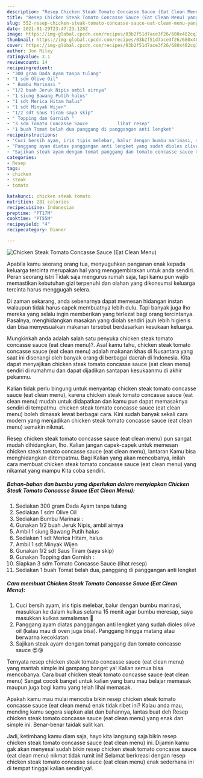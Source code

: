 ```yaml
---
description: "Resep Chicken Steak Tomato Concasse Sauce (Eat Clean Menu) yang enak dan Mudah Dibuat"
title: "Resep Chicken Steak Tomato Concasse Sauce (Eat Clean Menu) yang enak dan Mudah Dibuat"
slug: 552-resep-chicken-steak-tomato-concasse-sauce-eat-clean-menu-yang-enak-dan-mudah-dibuat
date: 2021-01-29T23:47:23.128Z
image: https://img-global.cpcdn.com/recipes/03b2f51d7ace3f26/680x482cq70/chicken-steak-tomato-concasse-sauce-eat-clean-menu-foto-resep-utama.jpg
thumbnail: https://img-global.cpcdn.com/recipes/03b2f51d7ace3f26/680x482cq70/chicken-steak-tomato-concasse-sauce-eat-clean-menu-foto-resep-utama.jpg
cover: https://img-global.cpcdn.com/recipes/03b2f51d7ace3f26/680x482cq70/chicken-steak-tomato-concasse-sauce-eat-clean-menu-foto-resep-utama.jpg
author: Jon Riley
ratingvalue: 3.1
reviewcount: 14
recipeingredient:
- "300 gram Dada Ayam tanpa tulang"
- "1 sdm Olive Oil"
- " Bumbu Marinasi "
- "1/2 buah Jeruk Nipis ambil airnya"
- "1 siung Bawang Putih halus"
- "1 sdt Merica Hitam halus"
- "1 sdt Minyak Wijen"
- "1/2 sdt Saus Tiram saya skip"
- " Topping dan Garnish "
- "3 sdm Tomato Concasse Sauce           lihat resep"
- "1 buah Tomat belah dua panggang di panggangan anti lengket"
recipeinstructions:
- "Cuci bersih ayam, iris tipis melebar, balur dengan bumbu marinasi, masukkan ke dalam kulkas selama 15 menit agar bumbu meresap, saya masukkan kulkas semalaman 😬"
- "Panggang ayam diatas panggangan anti lengket yang sudah dioles olive oil (kalau mau di oven juga bisa). Panggang hingga matang atau berwarna kecoklatan."
- "Sajikan steak ayam dengan tomat panggang dan tomato concasse sauce 😍😘"
categories:
- Resep
tags:
- chicken
- steak
- tomato

katakunci: chicken steak tomato 
nutrition: 281 calories
recipecuisine: Indonesian
preptime: "PT17M"
cooktime: "PT55M"
recipeyield: "4"
recipecategory: Dinner

---
```



![Chicken Steak Tomato Concasse Sauce (Eat Clean Menu)](https://img-global.cpcdn.com/recipes/03b2f51d7ace3f26/680x482cq70/chicken-steak-tomato-concasse-sauce-eat-clean-menu-foto-resep-utama.jpg)

Apabila kamu seorang orang tua, menyuguhkan panganan enak kepada keluarga tercinta merupakan hal yang menggembirakan untuk anda sendiri. Peran seorang istri Tidak saja mengurus rumah saja, tapi kamu pun wajib memastikan kebutuhan gizi terpenuhi dan olahan yang dikonsumsi keluarga tercinta harus menggugah selera.

Di zaman  sekarang, anda sebenarnya dapat memesan hidangan instan walaupun tidak harus capek membuatnya lebih dulu. Tapi banyak juga lho mereka yang selalu ingin memberikan yang terlezat bagi orang tercintanya. Pasalnya, menghidangkan masakan yang diolah sendiri jauh lebih higienis dan bisa menyesuaikan makanan tersebut berdasarkan kesukaan keluarga. 



Mungkinkah anda adalah salah satu penyuka chicken steak tomato concasse sauce (eat clean menu)?. Asal kamu tahu, chicken steak tomato concasse sauce (eat clean menu) adalah makanan khas di Nusantara yang saat ini disenangi oleh banyak orang di berbagai daerah di Indonesia. Kita dapat menyajikan chicken steak tomato concasse sauce (eat clean menu) sendiri di rumahmu dan dapat dijadikan santapan kesukaanmu di akhir pekanmu.

Kalian tidak perlu bingung untuk menyantap chicken steak tomato concasse sauce (eat clean menu), karena chicken steak tomato concasse sauce (eat clean menu) mudah untuk didapatkan dan kamu pun dapat memasaknya sendiri di tempatmu. chicken steak tomato concasse sauce (eat clean menu) boleh dimasak lewat berbagai cara. Kini sudah banyak sekali cara modern yang menjadikan chicken steak tomato concasse sauce (eat clean menu) semakin nikmat.

Resep chicken steak tomato concasse sauce (eat clean menu) pun sangat mudah dihidangkan, lho. Kalian jangan capek-capek untuk memesan chicken steak tomato concasse sauce (eat clean menu), lantaran Kamu bisa menghidangkan ditempatmu. Bagi Kalian yang akan mencobanya, inilah cara membuat chicken steak tomato concasse sauce (eat clean menu) yang nikamat yang mampu Kita coba sendiri.

<!--inarticleads1-->

##### Bahan-bahan dan bumbu yang diperlukan dalam menyiapkan Chicken Steak Tomato Concasse Sauce (Eat Clean Menu):

1. Sediakan 300 gram Dada Ayam tanpa tulang
1. Sediakan 1 sdm Olive Oil
1. Sediakan  Bumbu Marinasi :
1. Gunakan 1/2 buah Jeruk Nipis, ambil airnya
1. Ambil 1 siung Bawang Putih halus
1. Sediakan 1 sdt Merica Hitam, halus
1. Ambil 1 sdt Minyak Wijen
1. Gunakan 1/2 sdt Saus Tiram (saya skip)
1. Gunakan  Topping dan Garnish :
1. Siapkan 3 sdm Tomato Concasse Sauce           (lihat resep)
1. Sediakan 1 buah Tomat belah dua, panggang di panggangan anti lengket




<!--inarticleads2-->

##### Cara membuat Chicken Steak Tomato Concasse Sauce (Eat Clean Menu):

1. Cuci bersih ayam, iris tipis melebar, balur dengan bumbu marinasi, masukkan ke dalam kulkas selama 15 menit agar bumbu meresap, saya masukkan kulkas semalaman 😬
1. Panggang ayam diatas panggangan anti lengket yang sudah dioles olive oil (kalau mau di oven juga bisa). Panggang hingga matang atau berwarna kecoklatan.
1. Sajikan steak ayam dengan tomat panggang dan tomato concasse sauce 😍😘




Ternyata resep chicken steak tomato concasse sauce (eat clean menu) yang mantab simple ini gampang banget ya! Kalian semua bisa mencobanya. Cara buat chicken steak tomato concasse sauce (eat clean menu) Sangat cocok banget untuk kalian yang baru mau belajar memasak maupun juga bagi kamu yang telah lihai memasak.

Apakah kamu mau mulai mencoba bikin resep chicken steak tomato concasse sauce (eat clean menu) enak tidak ribet ini? Kalau anda mau, mending kamu segera siapkan alat dan bahannya, lantas buat deh Resep chicken steak tomato concasse sauce (eat clean menu) yang enak dan simple ini. Benar-benar taidak sulit kan. 

Jadi, ketimbang kamu diam saja, hayo kita langsung saja bikin resep chicken steak tomato concasse sauce (eat clean menu) ini. Dijamin kamu gak akan menyesal sudah bikin resep chicken steak tomato concasse sauce (eat clean menu) nikmat tidak rumit ini! Selamat berkreasi dengan resep chicken steak tomato concasse sauce (eat clean menu) enak sederhana ini di tempat tinggal kalian sendiri,ya!.


